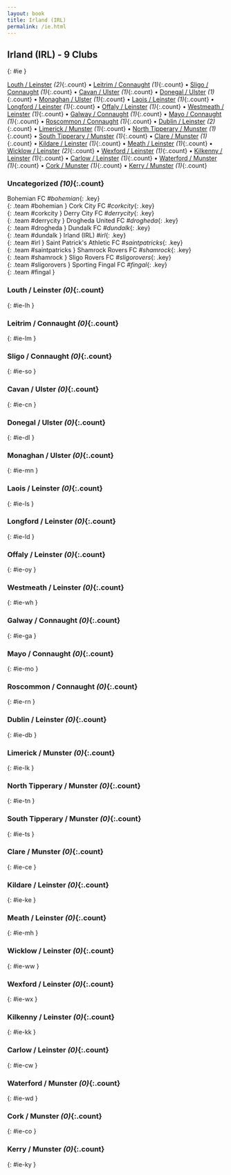 ```yaml
---
layout: book
title: Irland (IRL)
permalink: /ie.html
---
```


## Irland (IRL) - 9 Clubs
{: #ie }






[Louth / Leinster](#ie-lh) _(2)_{:.count} • [Leitrim / Connaught](#ie-lm) _(1)_{:.count} • [Sligo / Connaught](#ie-so) _(1)_{:.count} • [Cavan / Ulster](#ie-cn) _(1)_{:.count} • [Donegal / Ulster](#ie-dl) _(1)_{:.count} • [Monaghan / Ulster](#ie-mn) _(1)_{:.count} • [Laois / Leinster](#ie-ls) _(1)_{:.count} • [Longford / Leinster](#ie-ld) _(1)_{:.count} • [Offaly / Leinster](#ie-oy) _(1)_{:.count} • [Westmeath / Leinster](#ie-wh) _(1)_{:.count} • [Galway / Connaught](#ie-ga) _(1)_{:.count} • [Mayo / Connaught](#ie-mo) _(1)_{:.count} • [Roscommon / Connaught](#ie-rn) _(1)_{:.count} • [Dublin / Leinster](#ie-db) _(2)_{:.count} • [Limerick / Munster](#ie-lk) _(1)_{:.count} • [North Tipperary / Munster](#ie-tn) _(1)_{:.count} • [South Tipperary / Munster](#ie-ts) _(1)_{:.count} • [Clare / Munster](#ie-ce) _(1)_{:.count} • [Kildare / Leinster](#ie-ke) _(1)_{:.count} • [Meath / Leinster](#ie-mh) _(1)_{:.count} • [Wicklow / Leinster](#ie-ww) _(2)_{:.count} • [Wexford / Leinster](#ie-wx) _(1)_{:.count} • [Kilkenny / Leinster](#ie-kk) _(1)_{:.count} • [Carlow / Leinster](#ie-cw) _(1)_{:.count} • [Waterford / Munster](#ie-wd) _(1)_{:.count} • [Cork / Munster](#ie-co) _(1)_{:.count} • [Kerry / Munster](#ie-ky) _(1)_{:.count}


### Uncategorized _(10)_{:.count}

Bohemian FC   _#bohemian_{: .key} <br>
{: .team #bohemian }
Cork City FC   _#corkcity_{: .key} <br>
{: .team #corkcity }
Derry City FC   _#derrycity_{: .key} <br>
{: .team #derrycity }
Drogheda United FC   _#drogheda_{: .key} <br>
{: .team #drogheda }
Dundalk FC   _#dundalk_{: .key} <br>
{: .team #dundalk }
Irland  (IRL)  _#irl_{: .key} <br>
{: .team #irl }
Saint Patrick's Athletic FC   _#saintpatricks_{: .key} <br>
{: .team #saintpatricks }
Shamrock Rovers FC   _#shamrock_{: .key} <br>
{: .team #shamrock }
Sligo Rovers FC   _#sligorovers_{: .key} <br>
{: .team #sligorovers }
Sporting Fingal FC   _#fingal_{: .key} <br>
{: .team #fingal }



### Louth / Leinster _(0)_{:.count}
{: #ie-lh }





<div class='columns300' markdown='1'>


</div>



### Leitrim / Connaught _(0)_{:.count}
{: #ie-lm }





<div class='columns300' markdown='1'>


</div>



### Sligo / Connaught _(0)_{:.count}
{: #ie-so }





<div class='columns300' markdown='1'>


</div>



### Cavan / Ulster _(0)_{:.count}
{: #ie-cn }





<div class='columns300' markdown='1'>


</div>



### Donegal / Ulster _(0)_{:.count}
{: #ie-dl }





<div class='columns300' markdown='1'>


</div>



### Monaghan / Ulster _(0)_{:.count}
{: #ie-mn }





<div class='columns300' markdown='1'>


</div>



### Laois / Leinster _(0)_{:.count}
{: #ie-ls }





<div class='columns300' markdown='1'>


</div>



### Longford / Leinster _(0)_{:.count}
{: #ie-ld }





<div class='columns300' markdown='1'>


</div>



### Offaly / Leinster _(0)_{:.count}
{: #ie-oy }





<div class='columns300' markdown='1'>


</div>



### Westmeath / Leinster _(0)_{:.count}
{: #ie-wh }





<div class='columns300' markdown='1'>


</div>



### Galway / Connaught _(0)_{:.count}
{: #ie-ga }





<div class='columns300' markdown='1'>


</div>



### Mayo / Connaught _(0)_{:.count}
{: #ie-mo }





<div class='columns300' markdown='1'>


</div>



### Roscommon / Connaught _(0)_{:.count}
{: #ie-rn }





<div class='columns300' markdown='1'>


</div>



### Dublin / Leinster _(0)_{:.count}
{: #ie-db }





<div class='columns300' markdown='1'>


</div>



### Limerick / Munster _(0)_{:.count}
{: #ie-lk }





<div class='columns300' markdown='1'>


</div>



### North Tipperary / Munster _(0)_{:.count}
{: #ie-tn }





<div class='columns300' markdown='1'>


</div>



### South Tipperary / Munster _(0)_{:.count}
{: #ie-ts }





<div class='columns300' markdown='1'>


</div>



### Clare / Munster _(0)_{:.count}
{: #ie-ce }





<div class='columns300' markdown='1'>


</div>



### Kildare / Leinster _(0)_{:.count}
{: #ie-ke }





<div class='columns300' markdown='1'>


</div>



### Meath / Leinster _(0)_{:.count}
{: #ie-mh }





<div class='columns300' markdown='1'>


</div>



### Wicklow / Leinster _(0)_{:.count}
{: #ie-ww }





<div class='columns300' markdown='1'>


</div>



### Wexford / Leinster _(0)_{:.count}
{: #ie-wx }





<div class='columns300' markdown='1'>


</div>



### Kilkenny / Leinster _(0)_{:.count}
{: #ie-kk }





<div class='columns300' markdown='1'>


</div>



### Carlow / Leinster _(0)_{:.count}
{: #ie-cw }





<div class='columns300' markdown='1'>


</div>



### Waterford / Munster _(0)_{:.count}
{: #ie-wd }





<div class='columns300' markdown='1'>


</div>



### Cork / Munster _(0)_{:.count}
{: #ie-co }





<div class='columns300' markdown='1'>


</div>



### Kerry / Munster _(0)_{:.count}
{: #ie-ky }





<div class='columns300' markdown='1'>


</div>


 
